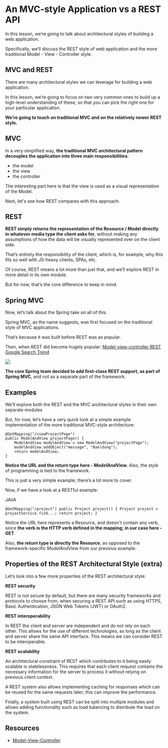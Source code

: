 # An MVC-style Application vs a REST API

In this lesson, we’re going to talk about architectural styles of building a web application.

Specifically, we’ll discuss the REST style of web application and the more traditional Model - View - Controller style.

## MVC and REST

There are many architectural styles we can leverage for building a web application.

In this lesson, we’re going to focus on two very common ones to build up a high-level understanding of these, so that you can pick the right one for your particular application.

**We’re going to touch on traditional MVC and on the relatively newer REST style.**

## MVC

In a very simplified way, **the traditional MVC architectural pattern decouples the application into three main responsibilities**:

-   the model
-   the view
-   the controller

The interesting part here is that the view is used as a visual representation of the Model.

Next, let's see how REST compares with this approach.

## REST

**REST simply returns the representation of the Resource / Model directly in whatever media type the client asks for**, without making any assumptions of how the data will be visually represented over on the client side.

That’s entirely the responsibility of the client, which is, for example, why this fits so well with JS-heavy clients, SPAs, etc.

Of course, REST means a lot more than just that, and we’ll explore REST in more detail in its own module.

But for now, that’s the core difference to keep in mind.

## Spring MVC

Now, let’s talk about the Spring take on all of this.

Spring MVC, as the name suggests, was first focused on the traditional style of MVC applications.

That’s because it was built before REST was as popular.

Then, when REST did become hugely popular: [Model-view-controller REST Google Search Trend](https://trends.google.com/trends/explore?date=all&geo=US&q=%2Fm%2F01q9vj,%2Fm%2F03nsxd)

![](https://cdn.fs.teachablecdn.com/ADNupMnWyR7kCWRvm76Laz/https://www.filepicker.io/api/file/ZmTStb44SfCvklfU9XnQ)

**The core Spring team decided to add first-class REST support, as part of Spring MVC**, and not as a separate part of the framework.

## Examples

We’ll explore both the REST and the MVC architectural styles in their own separate modules

But, for now, let’s have a very quick look at a simple example implementation of the more traditional MVC-style architecture:

```
@GetMapping("/viewProjectPage")
public ModelAndView projectPage() {
    ModelAndView modelAndView = new ModelAndView("projectPage");
    modelAndView.addObject("message", "Baeldung");
    return modelAndView;
}
```

**Notice the URL and the return type here - _ModelAndView._** Also, the style of programming is tied to the framework.

This is just a very simple example; there’s a lot more to cover.

Now, if we have a look at a RESTful example:

JAVA

`@GetMapping("/project") public Project project() { Project project = projectService.find...; return project; }`

Notice the URL here represents a Resource, and doesn't contain any verb, since **the verb is the HTTP verb defined in the mapping; in our case here - GET**.

Also, **the return type is directly the Resource**, as opposed to the framework-specific _ModelAndView_ from our previous example.

## Properties of the REST Architectural Style (extra)

Let’s look into a few more properties of the REST architectural style:

**REST security**

REST is not secure by default, but there are many security frameworks and protocols to choose from, when securing a REST API such as using HTTPS, Basic Authentication, JSON Web Tokens (JWT) or OAuth2.

**REST interoperability**

In REST the client and server are independent and do not rely on each other. This allows for the use of different technologies, as long as the client and server share the same API interface. This means we can consider REST to be interoperable.

**REST scalability**

An architectural constraint of REST which contributes to it being easily scalable is statelessness. This requires that each client request contains the necessary information for the server to process it without relying on previous client context.

A REST system also allows implementing caching for responses which can be reused for the same requests later; this can improve the performance.

Finally, a system built using REST can be split into multiple modules and allows adding functionality such as load balancing to distribute the load on the system.

## Resources
- [Model–View–Controller](https://en.wikipedia.org/wiki/Model%E2%80%93view%E2%80%93controller)

